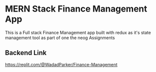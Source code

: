 # MERN Stack Finance Management App

This is a Full stack Finance Management app built with redux as it's state management tool as part of one the neog Assignments

## Backend Link
https://replit.com/@WadadParker/Finance-Management
